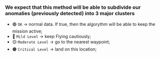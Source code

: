 ### We expect that this method will be able to subdivide our anomalies (previously detected) into 3 major clusters

- 🟢 `OK` -> normal data. If true, then the algorythm will be able to keep the mission active;
- 🔵 `Mild Level` -> keep Flying cautiously;
- 🟡 `Moderate Level` -> go to the nearest waypoint;
- 🟠 `Critical Level` -> land on this location;
